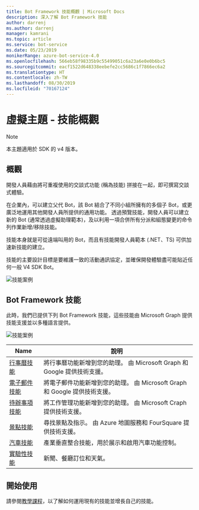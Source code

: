 ```yaml
---
title: Bot Framework 技能概觀 | Microsoft Docs
description: 深入了解 Bot Framework 技能
author: darrenj
ms.author: darrenj
manager: kamrani
ms.topic: article
ms.service: bot-service
ms.date: 05/23/2019
monikerRange: azure-bot-service-4.0
ms.openlocfilehash: 566eb58f98335b9c55499051c6a23a6e0e0b6bc5
ms.sourcegitcommit: eacf1522d648338eebefe2cc5686c1f7866ec6a2
ms.translationtype: HT
ms.contentlocale: zh-TW
ms.lasthandoff: 08/30/2019
ms.locfileid: "70167124"
---
```

# <a name="virtual-assistant---skills-overview"></a>虛擬主題 - 技能概觀

> [!NOTE]
> 本主題適用於 SDK 的 v4 版本。 

## <a name="overview"></a>概觀

開發人員藉由將可重複使用的交談式功能 (稱為技能) 拼接在一起，即可撰寫交談式體驗。

在企業內，可以建立父代 Bot，該 Bot 結合了不同小組所擁有的多個子 Bot，或更廣泛地運用其他開發人員所提供的通用功能。 透過預覽技能，開發人員可以建立新的 Bot (通常透過虛擬助理範本)，及以利用一項合併所有分派和組態變更的命令列作業新增/移除技能。     

技能本身就是可從遠端叫用的 Bot，而且有技能開發人員範本 (.NET、TS) 可供加速新技能的建立。

技能的主要設計目標是要維護一致的活動通訊協定，並確保開發體驗盡可能貼近任何一般 V4 SDK Bot。 

![技能案例](./media/enterprise-template/skills-scenarios.png)

## <a name="bot-framework-skills"></a>Bot Framework 技能

此時，我們已提供下列 Bot Framework 技能，這些技能由 Microsoft Graph 提供技能支援並以多種語言提供。

![技能案例](./media/enterprise-template/skills-at-build.png)

| Name | 說明 |
| ---- | ----------- |
|[行事曆技能](https://aka.ms/bf-calendar-skill)|將行事曆功能新增到您的助理。 由 Microsoft Graph 和 Google 提供技術支援。|
|[電子郵件技能](https://aka.ms/bf-email-skill)|將電子郵件功能新增到您的助理。 由 Microsoft Graph 和 Google 提供技術支援。|
|[待辦事項技能](https://aka.ms/bf-todo-skill)|將工作管理功能新增到您的助理。 由 Microsoft Craph 提供技術支援。|
|[景點技能](https://aka.ms/bf-poi-skill)|尋找景點及指示。 由 Azure 地圖服務和 FourSquare 提供技術支援。|
|[汽車技能](https://aka.ms/bf-autos-kill)|產業垂直整合技能，用於展示和啟用汽車功能控制。|
|[實驗性技能](https://aka.ms/bf-experimental-skills)|新聞、餐廳訂位和天氣。|

## <a name="getting-started"></a>開始使用

請參閱[教學課程](https://aka.ms/bfs-tutorials)，以了解如何運用現有的技能並增長自己的技能。
